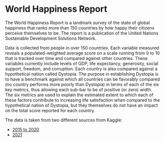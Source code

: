 # World Happiness Report

The World Happiness Report is a landmark survey of the state of global happiness that ranks more than 150 countries by how happy their citizens perceive themselves to be. The report is a publication of the United Nations Sustainable Development Solutions Network. 

Data is collected from people in over 150 countries. Each variable measured reveals a populated-weighted average score on a scale running from 0 to 10 that is tracked over time and compared against other countries. These variables currently include levels of GDP, life expectancy, generosity, social support, freedom, and corruption. Each country is also compared against a hypothetical nation called Dystopia. The purpose in establishing Dystopia is to have a benchmark against which all countries can be favorably compared (no country performs more poorly than Dystopia) in terms of each of the six key metrics, thus allowing each sub-bar to be of positive (or zero) width. The six metrics are used to explain the estimated extent to which each of these factors contribute to increasing life satisfaction when compared to the hypothetical nation of Dystopia, but they themselves do not have an impact on the total score reported for each country.

The data is taken from two different sources from Kaggle:
- [2015 to 2020](https://www.kaggle.com/alicjapiaskowska/world-happiness-report-20152020-analysis) 
- [2021](https://www.kaggle.com/ajaypalsinghlo/world-happiness-report-2021)
